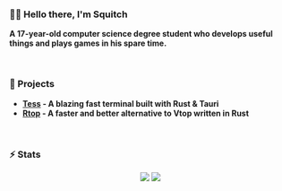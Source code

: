 ### 👋🏻 Hello there, I'm Squitch
<b>A 17-year-old computer science degree student who develops useful things and plays games in his spare time.</b>

<br>

### 🚧 Projects

* **[Tess](example.org) - A blazing fast terminal built with Rust & Tauri**
* **[Rtop](https://github.com/RtopRS/Rtop) - A faster and better alternative to Vtop written in Rust**

<br>

### :zap: Stats

<div align="center">
  <img align="top" src="https://github-readme-stats.vercel.app/api?username=SquitchYT&theme=transparent&layout=compact&hide=contribs&show_icons=true&include_all_commits=true&line_height=24&hide_border=true" />
  <img align="top" src="https://github-readme-stats.vercel.app/api/top-langs/?username=SquitchYT&layout=compact&theme=transparent&hide_border=true" /> 
</div>
